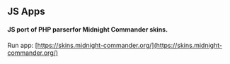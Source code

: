 ## JS Apps

#### JS port of PHP parserfor Midnight Commander skins. 

Run app: [https://skins.midnight-commander.org/](https://skins.midnight-commander.org/)

